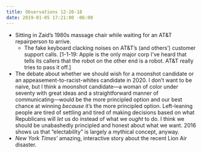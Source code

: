 ```yaml
---
title: Observations 12-26-18
date: 2019-01-05 17:21:00 -06:00
---
```


- Sitting in Zaid’s 1980s massage chair while waiting for an AT&T repairperson to arrive.
	- The fake keyboard clacking noises on AT&T’s (and others’) customer support calls. [1-1-19: Apple is the only major corp I’ve heard that tells its callers that the robot on the other end is a robot. AT&T really tries to pass it off.]
- The debate about whether we should wish for a moonshot candidate or an appeasement-to-racist-whites candidate in 2020. I don’t want to be naive, but I think a moonshot candidate—a woman of color under seventy with great ideas and a straightforward manner of communicating—would be the more principled option and our best chance at winning *because* it’s the more principled option. Left-leaning people are tired of settling and tired of making decisions based on what Republicans will *let* us do instead of what we *ought* to do. I think we should be unabashedly principled and honest about what we want. 2016 shows us that “electability” is largely a mythical concept, anyway.
- *New York Times’* amazing, interactive story about the recent Lion Air disaster.